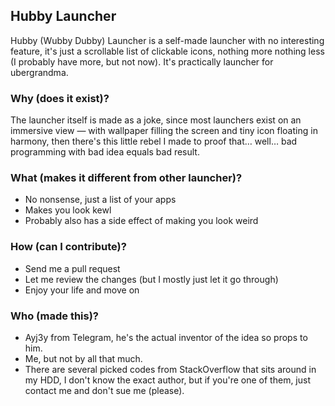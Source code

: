 ## Hubby Launcher ##

Hubby (Wubby Dubby) Launcher is a self-made launcher with no interesting feature, it's just a scrollable list of clickable icons, nothing more nothing less (I probably have more, but not now). It's practically launcher for ubergrandma.

### Why (does it exist)? ###

The launcher itself is made as a joke, since most launchers exist on an immersive view — with wallpaper filling the screen and tiny icon floating in harmony, then there's this little rebel I made to proof that… well… bad programming with bad idea equals bad result.

### What (makes it different from other launcher)? ###

* No nonsense, just a list of your apps
* Makes you look kewl
* Probably also has a side effect of making you look weird

### How (can I contribute)? ###

* Send me a pull request
* Let me review the changes (but I mostly just let it go through)
* Enjoy your life and move on

### Who (made this)? ###

* Ayj3y from Telegram, he's the actual inventor of the idea so props to him.
* Me, but not by all that much.
* There are several picked codes from StackOverflow that sits around in my HDD, I don't know the exact author, but if you're one of them, just contact me and don't sue me (please).
